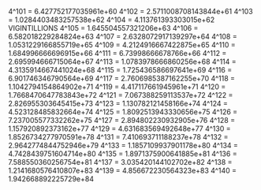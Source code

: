 4^101 = 6.427752177035961e+60
4^102 = 2.5711008708143844e+61
4^103 = 1.0284403483257538e+62
4^104 = 4.113761393303015e+62
VIGINTILLIONS
4^105 = 1.645504557321206e+63
4^106 = 6.582018229284824e+63
4^107 = 2.6328072917139297e+64
4^108 = 1.0531229166855719e+65
4^109 = 4.2124916667422875e+65
4^110 = 1.684996666696915e+66
4^111 = 6.73998666678766e+66
4^112 = 2.695994666715064e+67
4^113 = 1.0783978666860256e+68
4^114 = 4.3135914667441024e+68
4^115 = 1.725436586697641e+69
4^116 = 6.901746346790564e+69
4^117 = 2.7606985387162255e+70
4^118 = 1.1042794154864902e+71
4^119 = 4.417117661945961e+71
4^120 = 1.7668470647783843e+72
4^121 = 7.067388259113537e+72
4^122 = 2.826955303645415e+73
4^123 = 1.130782121458166e+74
4^124 = 4.523128485832664e+74
4^125 = 1.8092513943330656e+75
4^126 = 7.237005577332262e+75
4^127 = 2.894802230932905e+76
4^128 = 1.157920892373162e+77
4^129 = 4.631683569492648e+77
4^130 = 1.8526734277970591e+78
4^131 = 7.410693711188237e+78
4^132 = 2.9642774844752946e+79
4^133 = 1.1857109937901178e+80
4^134 = 4.7428439751604714e+80
4^135 = 1.8971375900641885e+81
4^136 = 7.588550360256754e+81
4^137 = 3.035420144102702e+82
4^138 = 1.2141680576410807e+83
4^139 = 4.856672230564323e+83
4^140 = 1.942668892225729e+84
